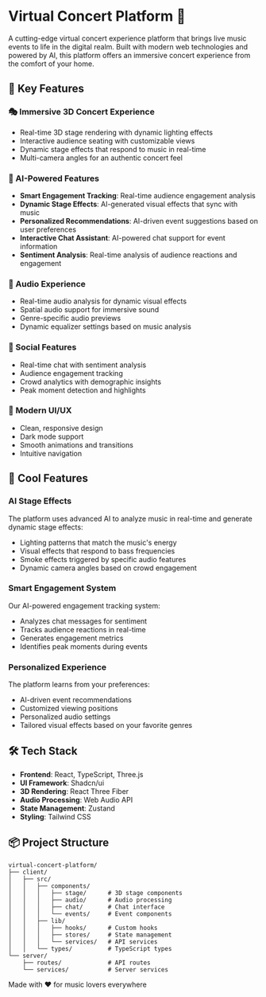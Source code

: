 # Virtual Concert Platform 🎵

A cutting-edge virtual concert experience platform that brings live music events to life in the digital realm. Built with modern web technologies and powered by AI, this platform offers an immersive concert experience from the comfort of your home.

## 🌟 Key Features

### 🎭 Immersive 3D Concert Experience
- Real-time 3D stage rendering with dynamic lighting effects
- Interactive audience seating with customizable views
- Dynamic stage effects that respond to music in real-time
- Multi-camera angles for an authentic concert feel

### 🤖 AI-Powered Features
- **Smart Engagement Tracking**: Real-time audience engagement analysis
- **Dynamic Stage Effects**: AI-generated visual effects that sync with music
- **Personalized Recommendations**: AI-driven event suggestions based on user preferences
- **Interactive Chat Assistant**: AI-powered chat support for event information
- **Sentiment Analysis**: Real-time analysis of audience reactions and engagement

### 🎵 Audio Experience
- Real-time audio analysis for dynamic visual effects
- Spatial audio support for immersive sound
- Genre-specific audio previews
- Dynamic equalizer settings based on music analysis

### 👥 Social Features
- Real-time chat with sentiment analysis
- Audience engagement tracking
- Crowd analytics with demographic insights
- Peak moment detection and highlights

### 🎨 Modern UI/UX
- Clean, responsive design
- Dark mode support
- Smooth animations and transitions
- Intuitive navigation

## 🚀 Cool Features

### AI Stage Effects
The platform uses advanced AI to analyze music in real-time and generate dynamic stage effects:
- Lighting patterns that match the music's energy
- Visual effects that respond to bass frequencies
- Smoke effects triggered by specific audio features
- Dynamic camera angles based on crowd engagement

### Smart Engagement System
Our AI-powered engagement tracking system:
- Analyzes chat messages for sentiment
- Tracks audience reactions in real-time
- Generates engagement metrics
- Identifies peak moments during events

### Personalized Experience
The platform learns from your preferences:
- AI-driven event recommendations
- Customized viewing positions
- Personalized audio settings
- Tailored visual effects based on your favorite genres

## 🛠️ Tech Stack

- **Frontend**: React, TypeScript, Three.js
- **UI Framework**: Shadcn/ui
- **3D Rendering**: React Three Fiber
- **Audio Processing**: Web Audio API
- **State Management**: Zustand
- **Styling**: Tailwind CSS


## 📦 Project Structure

```
virtual-concert-platform/
├── client/
│   ├── src/
│   │   ├── components/
│   │   │   ├── stage/      # 3D stage components
│   │   │   ├── audio/      # Audio processing
│   │   │   ├── chat/       # Chat interface
│   │   │   └── events/     # Event components
│   │   ├── lib/
│   │   │   ├── hooks/      # Custom hooks
│   │   │   ├── stores/     # State management
│   │   │   └── services/   # API services
│   │   └── types/          # TypeScript types
└── server/
    ├── routes/             # API routes
    └── services/           # Server services
```

Made with ❤️ for music lovers everywhere

